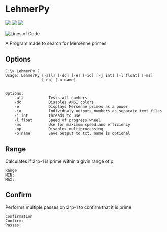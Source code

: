 # LehmerPy
![](https://img.shields.io/badge/Version-1.6-blue?style=flat-square)
![](https://img.shields.io/github/repo-size/Papr3ka/LehmerPy?style=flat-square)
![](https://img.shields.io/badge/python-v3.7-blue?style=flat-square)

![Lines of Code](https://tokei.rs/b1/github/Papr3ka/LehmerPy?category=code)

A Program made to search for Mersenne primes


## Options

```
C:\> LehmerPy ?
Usage: LehmerPy [-all] [-dc] [-e] [-io] [-j int] [-l float] [-ms]
                [-np] [-o name]


Options:
    -all           Tests all numbers
    -dc            Disables ANSI colors
    -e             Displays Mersenne primes as a power
    -io            Individualy outputs numbers as separate text files
    -j int         Threads to use
    -l float       Speed of progress wheel
    -ms            Use for maximum speed and efficiency
    -np            Disables multiprocessing
    -o name        Save output to txt. name is optional
```

## Range
Calculates if 2^p-1 is prime within a givin range of p
```
Range
MIN:
MAX:
```

## Confirm
Performs multiple passes on 2^p-1 to confirm that it is prime 
```
Confirmation
Confirm:
Passes:
```

